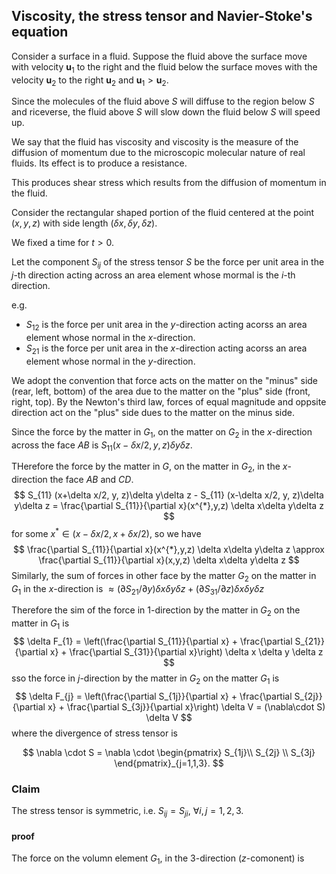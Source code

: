 ## Viscosity, the stress tensor and Navier-Stoke's equation

Consider a surface in a fluid. Suppose the fluid above the surface move with velocity $\textbf{u}_1$ to the right and the fluid below the surface moves with the velocity $\textbf{u}_2$ to the right $\textbf{u}_2$ and $\textbf{u}_1 > \textbf{u}_2$.

Since the molecules of the fluid above $S$ will diffuse to the region below $S$ and riceverse, the fluid above $S$ will slow down the fluid below $S$ will speed up.

We say that the fluid has viscosity and viscosity is the measure of the diffusion of momentum due to the microscopic molecular nature of real fluids. Its effect is to produce a resistance.

This produces shear stress which results from the diffusion of momentum in the fluid.



Consider the rectangular shaped portion of the fluid centered at the point $(x,y,z)$ with side length $(\delta x, \delta y, \delta z)$.

We fixed a time for $t>0$.

Let the component $S_{ij}$ of the stress tensor $S$ be the force per unit area in the $j$-th direction acting across an area element whose mormal is the $i$-th direction.

e.g.

- $S_{12}$ is the force per unit area in the $y$-direction acting acorss an area element whose normal in the $x$-direction.
- $S_{21}$ is the force per unit area in the $x$-direction acting acorss an area element whose normal in the $y$-direction.





We adopt the convention that force acts on the matter on the "minus" side (rear, left, bottom) of the area due to the matter on the "plus" side (front, right, top). By the Newton's third law, forces of equal magnitude and oppsite direction act on the "plus" side dues to the matter on the minus side.

Since the force by the matter in $G_{1}$, on the matter on $G_{2}$ in the $x$-direction across the face $AB$ is $S_{11}\left(x-\delta x/2, y,z\right)\delta y\delta z$.

THerefore the force by the matter in $G$, on the matter in $G_{2}$, in the $x$-direction the face $AB$ and $CD$.
$$
S_{11} (x+\delta x/2, y, z)\delta y\delta z - S_{11} (x-\delta x/2, y, z)\delta y\delta z
= \frac{\partial S_{11}}{\partial x}(x^{*},y,z) \delta x\delta y\delta z
$$
for some $x^{*}\in \left(x-\delta x/2, x+\delta x/2\right)$, so we have
$$
\frac{\partial S_{11}}{\partial x}(x^{*},y,z) \delta x\delta y\delta z \approx \frac{\partial S_{11}}{\partial x}(x,y,z) \delta x\delta y\delta z
$$
Similarly, the sum of forces in other face by the matter $G_2$ on the matter in $G_{1}$ in the $x$-direction is $\approx (\partial S_{21}/\partial y)\delta x\delta y\delta z + (\partial S_{31}/\partial z)\delta x\delta y\delta z$

Therefore the sim of the force in $1$-direction by the matter in $G_2$ on the matter in $G_{1}$ is 
$$
\delta F_{1} = \left(\frac{\partial S_{11}}{\partial x} + \frac{\partial S_{21}}{\partial x} + \frac{\partial S_{31}}{\partial x}\right) \delta x \delta y \delta z
$$
sso the force in $j$-direction by the matter in $G_2$ on the matter $G_1$ is 
$$
\delta F_{j} = \left(\frac{\partial S_{1j}}{\partial x} + \frac{\partial S_{2j}}{\partial x} + \frac{\partial S_{3j}}{\partial x}\right) \delta V = (\nabla\cdot S)  \delta V
$$
where the divergence of stress tensor is 

$$
\nabla \cdot S = \nabla \cdot \begin{pmatrix}
S_{1j}\\ S_{2j} \\ S_{3j}
\end{pmatrix}_{j=1,1,3}.
$$

### Claim 

The stress tensor is symmetric, i.e. $S_{ij} = S_{ji}$, $\forall i,j= 1,2,3$.

#### proof

The force on the volumn element $G_1$, in the $3$-direction ($z$​-comonent) is 